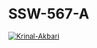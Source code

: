 # SSW-567-A

[![Krinal-Akbari](https://circleci.com/gh/Krinal-Akbari/SSW-567-A.svg?style=svg)](https://app.circleci.com/pipelines/github/Krinal-Akbari/SSW-567-A?branch=main&filter=all)
